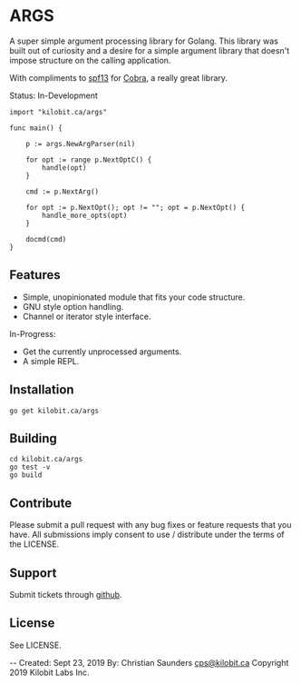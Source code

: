 ARGS
====

A super simple argument processing library for Golang.  This library
was built out of curiosity and a desire for a simple argument library
that doesn't impose structure on the calling application.

With compliments to [spf13](https://spf13.com/) for
[Cobra](https://github.com/spf13/cobra), a really great library. 

Status: In-Development

```{.go}
import "kilobit.ca/args"

func main() {

	p := args.NewArgParser(nil)
	
	for opt := range p.NextOptC() {
		handle(opt)
	}
	
	cmd := p.NextArg()
	
	for opt := p.NextOpt(); opt != ""; opt = p.NextOpt() {
		handle_more_opts(opt)
	}
	
	docmd(cmd)
}
```

Features
--------

 - Simple,  unopinionated module that fits your code structure.
 - GNU style option handling.
 - Channel or iterator style interface.

In-Progress:
 - Get the currently unprocessed arguments.
 - A simple REPL.

Installation
------------

```{.bash}
go get kilobit.ca/args
```

Building
--------

```{.bash}
cd kilobit.ca/args
go test -v
go build
```

Contribute
----------

Please submit a pull request with any bug fixes or feature requests
that you have.  All submissions imply consent to use / distribute
under the terms of the LICENSE.

Support
-------

Submit tickets through [github](https://github.com/kilobit/args).

License
-------

See LICENSE.

--
Created: Sept 23, 2019
By: Christian Saunders <cps@kilobit.ca>
Copyright 2019 Kilobit Labs Inc.
